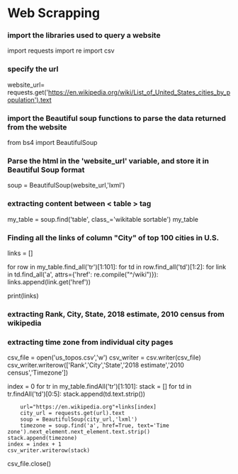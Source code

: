 # Web Scrapping
### import the libraries used to query a website

import requests
import re
import csv

### specify the url
website_url= requests.get('https://en.wikipedia.org/wiki/List_of_United_States_cities_by_population').text

### import the Beautiful soup functions to parse the data returned from the website
from bs4 import BeautifulSoup

### Parse the html in the 'website_url' variable, and store it in Beautiful Soup format
soup = BeautifulSoup(website_url,'lxml')

### extracting content between < table > tag
my_table = soup.find('table', class_='wikitable sortable')
my_table

### Finding all the links of column "City" of top 100 cities in U.S.
links = []
 
for row in my_table.find_all('tr')[1:101]:
        for td in row.find_all('td')[1:2]:
            for link in td.find_all('a', attrs={'href': re.compile("^/wiki")}):
                links.append(link.get('href'))
                
print(links)

### extracting Rank, City, State, 2018 estimate, 2010 census from wikipedia 
### extracting time zone from individual city pages 

csv_file = open('us_topos.csv','w')
csv_writer = csv.writer(csv_file)
csv_writer.writerow(['Rank','City','State','2018 estimate','2010 census','Timezone'])

index = 0
for tr in my_table.findAll('tr')[1:101]:
    stack = []
    for td in tr.findAll('td')[0:5]:
        stack.append(td.text.strip())
        
        url="https://en.wikipedia.org"+links[index]
        city_url = requests.get(url).text
        soup = BeautifulSoup(city_url,'lxml')
        timezone = soup.find('a', href=True, text='Time zone').next_element.next_element.text.strip()
    stack.append(timezone)        
    index = index + 1
    csv_writer.writerow(stack)
csv_file.close()
